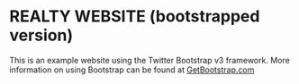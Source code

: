 # REALTY WEBSITE (bootstrapped version)

This is an example website using the Twitter Bootstrap v3 framework. More information on using Bootstrap can be found at [GetBootstrap.com](http://getbootstrap.com)
